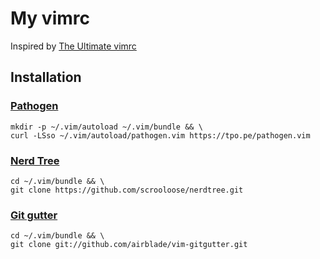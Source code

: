 # My vimrc
Inspired by [The Ultimate vimrc](https://github.com/amix/vimrc)

## Installation

### [Pathogen](https://github.com/tpope/vim-pathogen)
    mkdir -p ~/.vim/autoload ~/.vim/bundle && \
    curl -LSso ~/.vim/autoload/pathogen.vim https://tpo.pe/pathogen.vim

### [Nerd Tree](https://github.com/scrooloose/nerdtree)
    cd ~/.vim/bundle && \
    git clone https://github.com/scrooloose/nerdtree.git

### [Git gutter](https://github.com/airblade/vim-gitgutter)
    cd ~/.vim/bundle && \
    git clone git://github.com/airblade/vim-gitgutter.git

